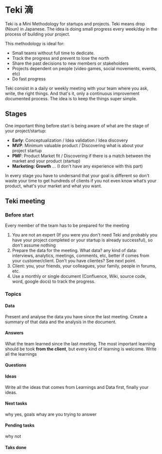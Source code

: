 # Teki 滴
Teki is a Mini Methodology for startups and projects.
Teki means drop (Noun) in Japanese. The idea is doing small progress every week/day in the process of building your project.

This methodology is ideal for:

* Small teams without full time to dedicate.
* Track the progress and prevent to lose the north
* Share the past decisions to new members or stakeholders
* Projects dependent on people (video games, social movements, events, etc)
* Do fast progress

Teki consist in a daily or weekly meeting with your team where you ask, write, the right things.
And that's it, only a continuous improvement documented process. The idea is to keep the things super simple.

## Stages

One important thing before start is being aware of what are the stage of your project/startup:

* **Early**: Conceptualization / Idea validation / Idea discovery
* **MVP**: Minimum valuable product / Discovering what is about your project startup
* **PMF**: Product Market fit / Discovering if there is a match between the market and your product (startup)
* **Marketing: Growth** ... (I don't have any experience with this part)

In every stage you have to undersand that your goal is different so don't waste your time to get hundreds of clients if you not even know what’s your product, what's your market and what you want.

## Teki meeting

### Before start

Every member of the team has to be prepared for the meeting

1. You are not an expert (If you were you don't need Teki and probably you have your project completed or your startup is already successful), so don't assume nothing
2. Prepare the data for the meeting. What data? any kind of data: interviews, analytics, meetings, comments, etc, better if comes from your customer/client. Don't you have clientes? See next point.
3. Client: you, your friends, your colleagues, your family, people in forums, etc.
4. Use a monthly or single document (Confluence, Wiki, source code, word, google docs) to track the progress.

### Topics

#### Data
Present and analyse the data you have since the last meeting. Create a summary of that data and the analysis in the document.

#### Answers
What the team learned since the last meeting, The most important learning should be took **from the client**, but every kind of learning is welcome. Write all the learnings

#### Questions

#### Ideas
Write all the ideas that comes from Learnings and Data first, finally your ideas.

#### Next tasks
why yes, goals whay are you trying to answer

#### Pending tasks
why not

#### Taks done

